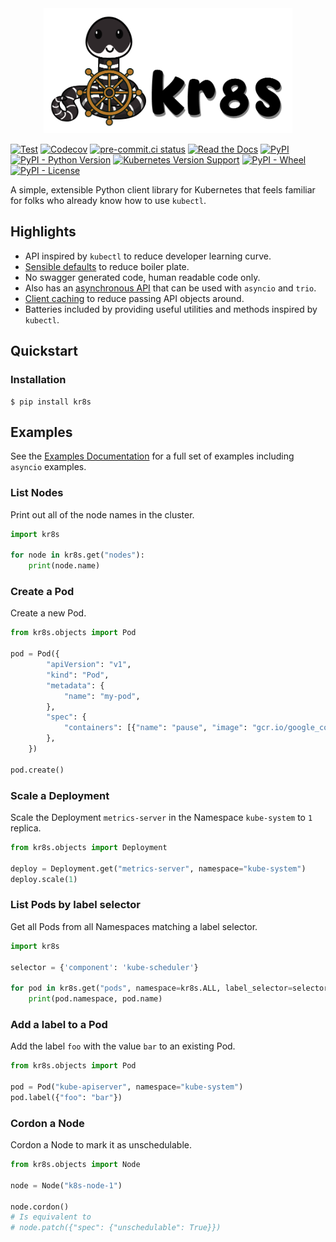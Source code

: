 <div style="text-align: center; width: 100%;"><img src="branding/logo-wide.png" style="max-height: 200px;" /></div>

[![Test](https://github.com/kr8s-org/kr8s/actions/workflows/test.yaml/badge.svg)](https://github.com/kr8s-org/kr8s/actions/workflows/test.yaml)
[![Codecov](https://img.shields.io/codecov/c/gh/kr8s-org/kr8s?logo=codecov&logoColor=ffffff)](https://app.codecov.io/gh/kr8s-org/kr8s)
[![pre-commit.ci status](https://results.pre-commit.ci/badge/github/kr8s-org/kr8s/main.svg)](https://results.pre-commit.ci/latest/github/kr8s-org/kr8s/main)
[![Read the Docs](https://img.shields.io/readthedocs/kr8s?logo=readthedocs&logoColor=white)](https://docs.kr8s.org/en/stable/)
[![PyPI](https://img.shields.io/pypi/v/kr8s)](https://pypi.org/project/kr8s/)
[![PyPI - Python Version](https://img.shields.io/pypi/pyversions/kr8s)](https://pypi.org/project/kr8s/)
[![Kubernetes Version Support](https://img.shields.io/badge/Kubernetes%20support-1.26%7C1.27%7C1.28-blue)](https://docs.kr8s.org/en/stable/installation.html#supported-kubernetes-versions)
[![PyPI - Wheel](https://img.shields.io/pypi/wheel/kr8s)](https://pypi.org/project/kr8s/)
[![PyPI - License](https://img.shields.io/pypi/l/kr8s)](https://pypi.org/project/kr8s/)

A simple, extensible Python client library for Kubernetes that feels familiar for folks who already know how to use `kubectl`.

## Highlights

- API inspired by `kubectl` to reduce developer learning curve.
- [Sensible defaults](https://docs.kr8s.org/en/stable/authentication.html) to reduce boiler plate.
- No swagger generated code, human readable code only.
- Also has an [asynchronous API](https://docs.kr8s.org/en/stable/asyncio.html) that can be used with `asyncio` and `trio`.
- [Client caching](https://docs.kr8s.org/en/stable/client.html#client-caching) to reduce passing API objects around.
- Batteries included by providing useful utilities and methods inspired by `kubectl`.

## Quickstart

### Installation

```console
$ pip install kr8s
```

## Examples

See the [Examples Documentation](https://docs.kr8s.org/en/stable/examples/) for a full set of examples including `asyncio` examples.

### List Nodes

Print out all of the node names in the cluster.

```python
import kr8s

for node in kr8s.get("nodes"):
    print(node.name)
```

### Create a Pod

Create a new Pod.

```python
from kr8s.objects import Pod

pod = Pod({
        "apiVersion": "v1",
        "kind": "Pod",
        "metadata": {
            "name": "my-pod",
        },
        "spec": {
            "containers": [{"name": "pause", "image": "gcr.io/google_containers/pause",}]
        },
    })

pod.create()
```

### Scale a Deployment

Scale the Deployment `metrics-server` in the Namespace `kube-system` to `1` replica.

```python
from kr8s.objects import Deployment

deploy = Deployment.get("metrics-server", namespace="kube-system")
deploy.scale(1)
```

### List Pods by label selector

Get all Pods from all Namespaces matching a label selector.

```python
import kr8s

selector = {'component': 'kube-scheduler'}

for pod in kr8s.get("pods", namespace=kr8s.ALL, label_selector=selector):
    print(pod.namespace, pod.name)
```

### Add a label to a Pod

Add the label `foo` with the value `bar` to an existing Pod.

```python
from kr8s.objects import Pod

pod = Pod("kube-apiserver", namespace="kube-system")
pod.label({"foo": "bar"})
```

### Cordon a Node

Cordon a Node to mark it as unschedulable.

```python
from kr8s.objects import Node

node = Node("k8s-node-1")

node.cordon()
# Is equivalent to
# node.patch({"spec": {"unschedulable": True}})
```
